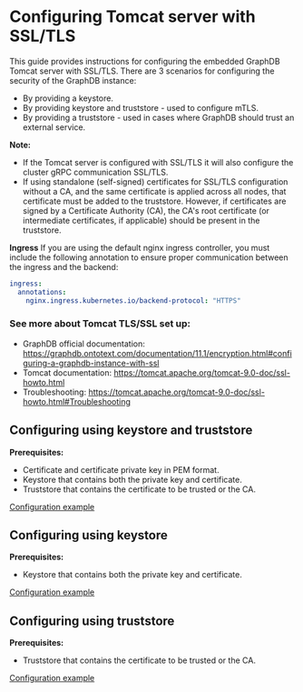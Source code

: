 # Configuring Tomcat server with SSL/TLS

This guide provides instructions for configuring the embedded GraphDB Tomcat server with SSL/TLS.
There are 3 scenarios for configuring the security of the GraphDB instance:
- By providing a keystore.
- By providing keystore and truststore - used to configure mTLS.
- By providing a truststore - used in cases where GraphDB should trust an external service.

**Note:**
- If the Tomcat server is configured with SSL/TLS it will also configure the cluster gRPC communication SSL/TLS.
- If using standalone (self-signed) certificates for SSL/TLS configuration without a CA, and
  the same certificate is applied across all nodes, that certificate must be added to the truststore.
  However, if certificates are signed by a Certificate Authority (CA), the CA's root certificate
  (or intermediate certificates, if applicable) should be present in the truststore.

**Ingress**
If you are using the default nginx ingress controller, you must include the following annotation to ensure proper
communication between the ingress and the backend:
```yaml
ingress:
  annotations:
    nginx.ingress.kubernetes.io/backend-protocol: "HTTPS"
```

### See more about Tomcat TLS/SSL set up:
- GraphDB official documentation: https://graphdb.ontotext.com/documentation/11.1/encryption.html#configuring-a-graphdb-instance-with-ssl
- Tomcat documentation: https://tomcat.apache.org/tomcat-9.0-doc/ssl-howto.html
- Troubleshooting: https://tomcat.apache.org/tomcat-9.0-doc/ssl-howto.html#Troubleshooting

## Configuring using keystore and truststore

**Prerequisites:**
* Certificate and certificate private key in PEM format.
* Keystore that contains both the private key and certificate.
* Truststore that contains the certificate to be trusted or the CA.

[Configuration example](keystoreAndTruststore.yaml)

## Configuring using keystore

**Prerequisites:**
* Keystore that contains both the private key and certificate.

[Configuration example](keystore.yaml)

## Configuring using truststore

**Prerequisites:**
* Truststore that contains the certificate to be trusted or the CA.

[Configuration example](truststore.yaml)
